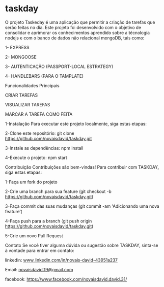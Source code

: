 # taskday

O projeto Taskeday é uma aplicação que permitir a criação de tarefas que serão feitas no dia. Este projeto foi desenvolvido com o objetivo de consolidar e aprimorar os conhecimentos aprendido sobre
a técnologia nodejs e com o banco de dados não relacional mongoDB, tais como:

1- EXPRESS

2- MONGOOSE

3- AUTENTICAÇÃO (PASSPORT-LOCAL ESTRATEGY)

4- HANDLEBARS (PARA O TAMPLATE)

Funcionalidades Principais

CRIAR TAREFAS

VISUALIZAR TAREFAS

MARCAR A TAREFA COMO FEITA

1-Instalação
Para executar este projeto localmente, siga estas etapas:

2-Clone este repositório:
git clone https://github.com/novaisdavid/taskday.git

3-Instale as dependências:
npm install

4-Execute o projeto:
npm start

Contribuição
Contribuições são bem-vindas! Para contribuir com TASKDAY, siga estas etapas:

1-Faça um fork do projeto

2-Crie uma branch para sua feature (git checkout -b https://github.com/novaisdavid/taskday.git)

3-Faça commit das suas mudanças (git commit -am 'Adicionando uma nova feature')

4-Faça push para a branch (git push origin https://github.com/novaisdavid/taskday.git)

5-Crie um novo Pull Request

Contato
Se você tiver alguma dúvida ou sugestão sobre TASKDAY, sinta-se à vontade para entrar em contato:

linkedin: www.linkedin.com/in/novais-david-43951a237

Email: novaisdavid.19@gmail.com

facebook: https://www.facebook.com/novaisdavid.david.31/
